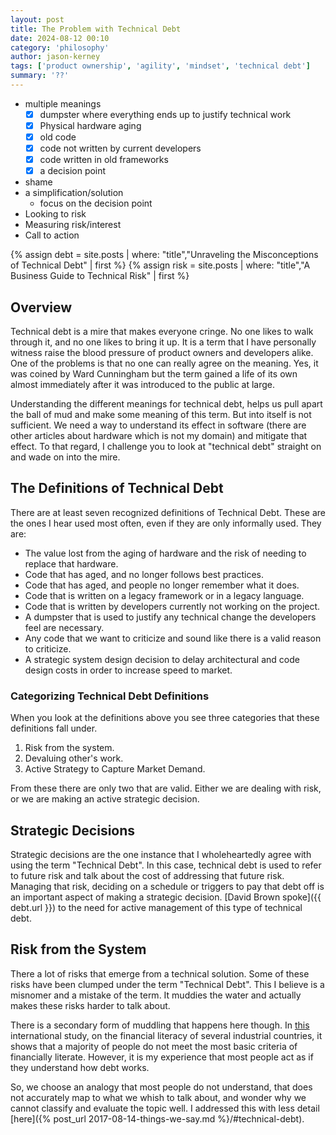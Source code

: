 ```yaml
---
layout: post
title: The Problem with Technical Debt
date: 2024-08-12 00:10
category: 'philosophy'
author: jason-kerney
tags: ['product ownership', 'agility', 'mindset', 'technical debt']
summary: '??'
---
```


* multiple meanings
  * [X] dumpster where everything ends up to justify technical work
  * [X] Physical hardware aging
  * [X] old code
  * [X] code not written by current developers
  * [X] code written in old frameworks
  * [X] a decision point
* shame
* a simplification/solution
  * focus on the decision point
* Looking to risk
* Measuring risk/interest
* Call to action

{% assign debt = site.posts | where: "title","Unraveling the Misconceptions of Technical Debt" | first %}
{% assign risk = site.posts | where: "title","A Business Guide to Technical Risk" | first %}

## Overview ##

Technical debt is a mire that makes everyone cringe. No one likes to walk through it, and no one likes to bring it up. It is a term that I have personally witness raise the blood pressure of product owners and developers alike. One of the problems is that no one can really agree on the meaning. Yes, it was coined by Ward Cunningham but the term gained a life of its own almost immediately after it was introduced to the public at large.

Understanding the different meanings for technical debt, helps us pull apart the ball of mud and make some meaning of this term. But into itself is not sufficient. We need a way to understand its effect in software (there are other articles about hardware which is not my domain) and mitigate that effect. To that regard, I challenge you to look at "technical debt" straight on and wade on into the mire.

## The Definitions of Technical Debt ##

There are at least seven recognized definitions of Technical Debt. These are the ones I hear used most often, even if they are only informally used. They are:

* The value lost from the aging of hardware and the risk of needing to replace that hardware.
* Code that has aged, and no longer follows best practices.
* Code that has aged, and people no longer remember what it does.
* Code that is written on a legacy framework or in a legacy language.
* Code that is written by developers currently not working on the project.
* A dumpster that is used to justify any technical change the developers feel are necessary.
* Any code that we want to criticize and sound like there is a valid reason to criticize.
* A strategic system design decision to delay architectural and code design costs in order to increase speed to market.

### Categorizing Technical Debt Definitions ##

When you look at the definitions above you see three categories that these definitions fall under.

1. Risk from the system.
1. Devaluing other's work.
1. Active Strategy to Capture Market Demand.

From these there are only two that are valid. Either we are dealing with risk, or we are making an active strategic decision.

## Strategic Decisions ##

Strategic decisions are the one instance that I wholeheartedly agree with using the term "Technical Debt". In this case, technical debt is used to refer to future risk and talk about the cost of addressing that future risk. Managing that risk, deciding on a schedule or triggers to pay that debt off is an important aspect of making a strategic decision. [David Brown spoke]({{ debt.url }}) to the need for active management of this type of technical debt.

## Risk from the System ##

There a lot of risks that emerge from a technical solution. Some of these risks have been clumped under the term "Technical Debt". This I believe is a misnomer and a mistake of the term. It muddies the water and actually makes these risks harder to talk about.

There is a secondary form of muddling that happens here though. In [this](http://media.wix.com/ugd/a738b9_9a413bc46954faf89b8f7e10d9239340.pdf) international study, on the financial literacy of several industrial countries, it shows that a majority of people do not meet the most basic criteria of financially literate. However, it is my experience that most people act as if they understand how debt works.

So, we choose an analogy that most people do not understand, that does not accurately map to what we whish to talk about, and wonder why we cannot classify and evaluate the topic well. I addressed this with less detail [here]({% post_url 2017-08-14-things-we-say.md %}/#technical-debt).
